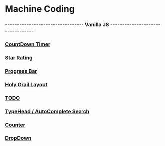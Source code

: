 # Machine Coding

### --------------------------------- Vanilla JS ---------------------------------

### [CountDown Timer](https://ynmgr7.csb.app)

### [Star Rating](https://j5w8ks.csb.app)

### [Progress Bar](https://4wfmzf.csb.app/)

### [Holy Grail Layout](https://j95l8r.csb.app/)

### [TODO](https://lhdln4.csb.app/)

### [TypeHead / AutoComplete Search](https://llz4n3.csb.app/)

### [Counter](https://t6pyqq.csb.app/)

### [DropDown](https://9gcdjs.csb.app/)
